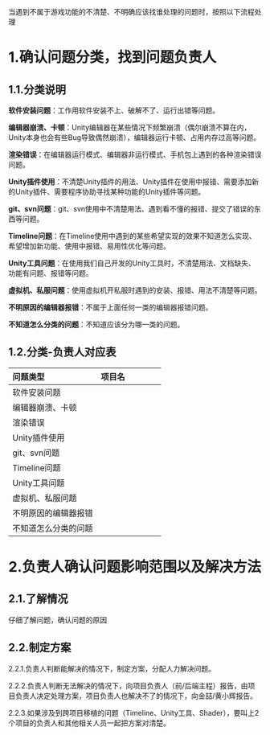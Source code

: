 当遇到不属于游戏功能的不清楚、不明确应该找谁处理的问题时，按照以下流程处理

# 1.确认问题分类，找到问题负责人
## 1.1.分类说明
**软件安装问题**：工作用软件安装不上、破解不了、运行出错等问题。

**编辑器崩溃、卡顿**：Unity编辑器在某些情况下频繁崩溃（偶尔崩溃不算在内，Unity本身也会有些Bug导致偶然崩溃），编辑器运行卡顿、占用内存过高等问题。

**渲染错误**：在编辑器运行模式、编辑器非运行模式、手机包上遇到的各种渲染错误问题。

**Unity插件使用**：不清楚Unity插件的用法、Unity插件在使用中报错、需要添加新的Unity插件、需要程序协助寻找某种功能的Unity插件等问题。

**git、svn问题**：git、svn使用中不清楚用法、遇到看不懂的报错、提交了错误的东西等问题。

**Timeline问题**：在Timeline使用中遇到的某些希望实现的效果不知道怎么实现、希望增加新功能、使用中报错、易用性优化等问题。

**Unity工具问题**：在使用我们自己开发的Unity工具时，不清楚用法、文档缺失、功能有问题、报错等问题。

**虚拟机、私服问题**：使用虚拟机开私服时遇到的安装、报错、用法不清楚等问题。

**不明原因的编辑器报错**：不属于上面任何一类的编辑器报错问题。

**不知道怎么分类的问题**：不知道应该分为哪一类的问题。

## 1.2.分类-负责人对应表
| 问题类型 | 项目名 |  |  |  |  |
| :--- | --- | --- | --- | --- | --- |
| 软件安装问题 |  |  |  |  |  |
| 编辑器崩溃、卡顿 |  |  |  |  |  |
| 渲染错误 |  |  |  |  |  |
| Unity插件使用 |  |  |  |  |  |
| git、svn问题 |  |  |  |  |  |
| Timeline问题 |  |  |  |  |  |
| Unity工具问题 |  |  |  |  |  |
| 虚拟机、私服问题 |  |  |  |  |  |
| 不明原因的编辑器报错 |  |  |  |  |  |
| 不知道怎么分类的问题 |  |  |  |  |  |


# 2.负责人确认问题影响范围以及解决方法
## 2.1.了解情况
仔细了解问题，确认问题的原因

## 2.2.制定方案
2.2.1.负责人判断能解决的情况下，制定方案，分配人力解决问题。

2.2.2.负责人判断无法解决的情况下，向项目负责人（前/后端主程）报告，由项目负责人决定处理方案，项目负责人也解决不了的情况下，向金喆/黄小辉报告。

2.2.3.如果涉及到跨项目移植的问题（Timeline、Unity工具、Shader），要叫上2个项目的负责人和其他相关人员一起把方案对清楚。

